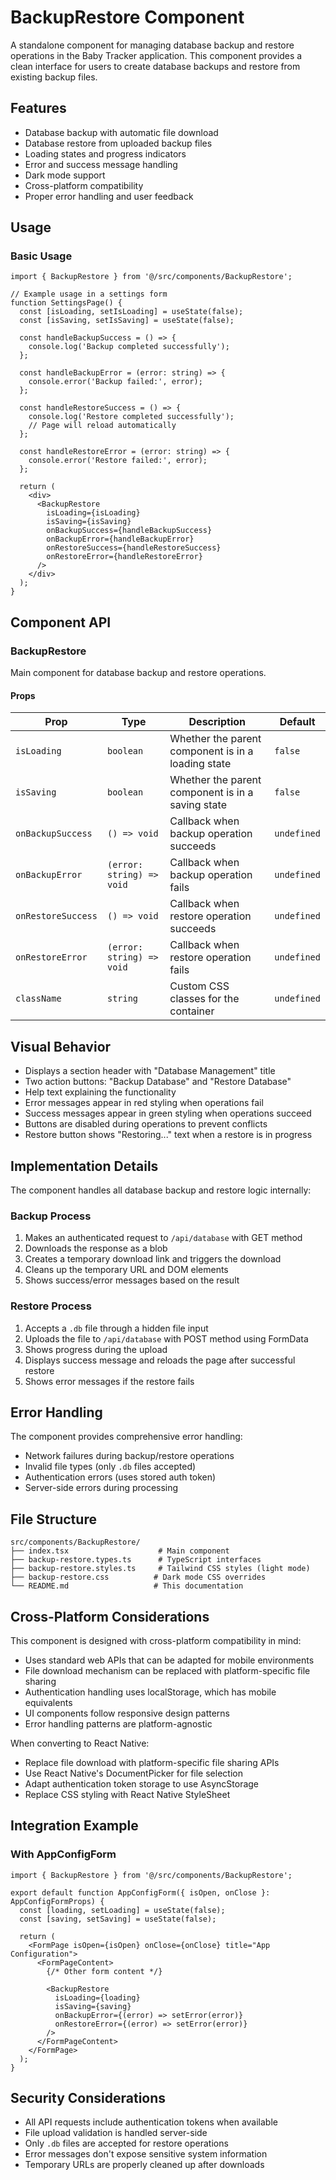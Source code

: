 # BackupRestore Component

A standalone component for managing database backup and restore operations in the Baby Tracker application. This component provides a clean interface for users to create database backups and restore from existing backup files.

## Features

- Database backup with automatic file download
- Database restore from uploaded backup files
- Loading states and progress indicators
- Error and success message handling
- Dark mode support
- Cross-platform compatibility
- Proper error handling and user feedback

## Usage

### Basic Usage

```tsx
import { BackupRestore } from '@/src/components/BackupRestore';

// Example usage in a settings form
function SettingsPage() {
  const [isLoading, setIsLoading] = useState(false);
  const [isSaving, setIsSaving] = useState(false);
  
  const handleBackupSuccess = () => {
    console.log('Backup completed successfully');
  };
  
  const handleBackupError = (error: string) => {
    console.error('Backup failed:', error);
  };
  
  const handleRestoreSuccess = () => {
    console.log('Restore completed successfully');
    // Page will reload automatically
  };
  
  const handleRestoreError = (error: string) => {
    console.error('Restore failed:', error);
  };
  
  return (
    <div>
      <BackupRestore
        isLoading={isLoading}
        isSaving={isSaving}
        onBackupSuccess={handleBackupSuccess}
        onBackupError={handleBackupError}
        onRestoreSuccess={handleRestoreSuccess}
        onRestoreError={handleRestoreError}
      />
    </div>
  );
}
```

## Component API

### BackupRestore

Main component for database backup and restore operations.

#### Props

| Prop | Type | Description | Default |
|------|------|-------------|---------|
| `isLoading` | `boolean` | Whether the parent component is in a loading state | `false` |
| `isSaving` | `boolean` | Whether the parent component is in a saving state | `false` |
| `onBackupSuccess` | `() => void` | Callback when backup operation succeeds | `undefined` |
| `onBackupError` | `(error: string) => void` | Callback when backup operation fails | `undefined` |
| `onRestoreSuccess` | `() => void` | Callback when restore operation succeeds | `undefined` |
| `onRestoreError` | `(error: string) => void` | Callback when restore operation fails | `undefined` |
| `className` | `string` | Custom CSS classes for the container | `undefined` |

## Visual Behavior

- Displays a section header with "Database Management" title
- Two action buttons: "Backup Database" and "Restore Database"
- Help text explaining the functionality
- Error messages appear in red styling when operations fail
- Success messages appear in green styling when operations succeed
- Buttons are disabled during operations to prevent conflicts
- Restore button shows "Restoring..." text when a restore is in progress

## Implementation Details

The component handles all database backup and restore logic internally:

### Backup Process
1. Makes an authenticated request to `/api/database` with GET method
2. Downloads the response as a blob
3. Creates a temporary download link and triggers the download
4. Cleans up the temporary URL and DOM elements
5. Shows success/error messages based on the result

### Restore Process
1. Accepts a `.db` file through a hidden file input
2. Uploads the file to `/api/database` with POST method using FormData
3. Shows progress during the upload
4. Displays success message and reloads the page after successful restore
5. Shows error messages if the restore fails

## Error Handling

The component provides comprehensive error handling:
- Network failures during backup/restore operations
- Invalid file types (only `.db` files accepted)
- Authentication errors (uses stored auth token)
- Server-side errors during processing

## File Structure

```
src/components/BackupRestore/
├── index.tsx                    # Main component
├── backup-restore.types.ts      # TypeScript interfaces
├── backup-restore.styles.ts     # Tailwind CSS styles (light mode)
├── backup-restore.css          # Dark mode CSS overrides
└── README.md                   # This documentation
```

## Cross-Platform Considerations

This component is designed with cross-platform compatibility in mind:

- Uses standard web APIs that can be adapted for mobile environments
- File download mechanism can be replaced with platform-specific file sharing
- Authentication handling uses localStorage, which has mobile equivalents
- UI components follow responsive design patterns
- Error handling patterns are platform-agnostic

When converting to React Native:
- Replace file download with platform-specific file sharing APIs
- Use React Native's DocumentPicker for file selection
- Adapt authentication token storage to use AsyncStorage
- Replace CSS styling with React Native StyleSheet

## Integration Example

### With AppConfigForm

```tsx
import { BackupRestore } from '@/src/components/BackupRestore';

export default function AppConfigForm({ isOpen, onClose }: AppConfigFormProps) {
  const [loading, setLoading] = useState(false);
  const [saving, setSaving] = useState(false);
  
  return (
    <FormPage isOpen={isOpen} onClose={onClose} title="App Configuration">
      <FormPageContent>
        {/* Other form content */}
        
        <BackupRestore
          isLoading={loading}
          isSaving={saving}
          onBackupError={(error) => setError(error)}
          onRestoreError={(error) => setError(error)}
        />
      </FormPageContent>
    </FormPage>
  );
}
```

## Security Considerations

- All API requests include authentication tokens when available
- File upload validation is handled server-side
- Only `.db` files are accepted for restore operations
- Error messages don't expose sensitive system information
- Temporary URLs are properly cleaned up after downloads 